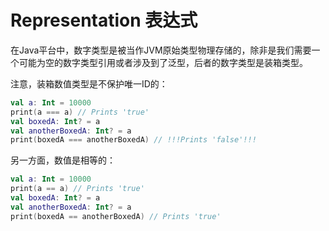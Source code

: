 # Representation 表达式

在Java平台中，数字类型是被当作JVM原始类型物理存储的，除非是我们需要一个可能为空的数字类型引用或者涉及到了泛型，后者的数字类型是装箱类型。

注意，装箱数值类型是不保护唯一ID的：

```kotlin
val a: Int = 10000
print(a === a) // Prints 'true'
val boxedA: Int? = a
val anotherBoxedA: Int? = a
print(boxedA === anotherBoxedA) // !!!Prints 'false'!!!
```

另一方面，数值是相等的：
```kotlin
val a: Int = 10000
print(a == a) // Prints 'true'
val boxedA: Int? = a
val anotherBoxedA: Int? = a
print(boxedA == anotherBoxedA) // Prints 'true'
```
